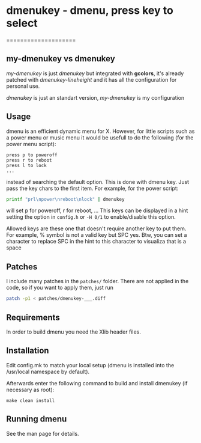 # dmenukey - dmenu, press key to select
====================
## my-dmenukey vs dmenukey
*my-dmenukey* is just *dmenukey* but integrated with **gcolors**, it's already patched with
*dmenukey-lineheight* and it has all the configuration for personal use.

*dmenukey* is just an standart version, *my-dmenukey* is my configuration

## Usage
dmenu is an efficient dynamic menu for X. However, for little scripts such as a
power menu or music menu it would be usefull to do the following (for the power menu script): 
```
press p to poweroff
press r to reboot
press l to lock
...
```
instead of searching the default option. This is done with dmenu key. Just pass the key chars
to the first item. For example, for the power script:
```bash
printf "prl\npower\nreboot\nlock" | dmenukey
```
will set p for poweroff, r for reboot, ... This keys can be displayed in a hint
setting the option in `config.h` or `-H 0/1` to enable/disable this option.

Allowed keys are these one that doesn't require another key to put them. For example, % symbol
is not a valid key but SPC yes. Btw, you can set a character to replace SPC in the hint to
this character to visualiza that is a space

## Patches
I include many patches in the `patches/` folder. There are not applied in the code, so if you
want to apply them, just run
```bash
patch -p1 < patches/dmenukey-___.diff
```


Requirements
------------
In order to build dmenu you need the Xlib header files.


Installation
------------
Edit config.mk to match your local setup (dmenu is installed into
the /usr/local namespace by default).

Afterwards enter the following command to build and install dmenukey
(if necessary as root):

    make clean install


Running dmenu
-------------
See the man page for details.
